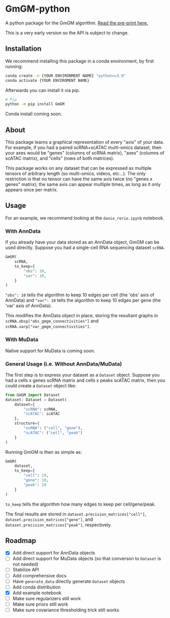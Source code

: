# GmGM-python
A python package for the GmGM algorithm.  [Read the pre-print here.](https://arxiv.org/abs/2211.02920)

This is a very early version so the API is subject to change.

## Installation

We recommend installing this package in a conda environment, by first running:
```bash
conda create -n {YOUR ENVIRONMENT NAME} "python>=3.9"
conda activate {YOUR ENVIROMENT NAME}
```

Afterwards you can install it via pip.

```bash
# Pip
python -m pip install GmGM
```

Conda install coming soon.

## About

This package learns a graphical representation of every "axis" of your data.  For example, if you had a paired scRNA+scATAC multi-omics dataset, then your axes would be "genes" (columns of scRNA matrix), "axes" (columns of scATAC matrix), and "cells" (rows of both matrices).

This package works on any dataset that can be expressed as multiple tensors of arbitrary length (so multi-omics, videos, etc...).  The only restriction is that no tensor can have the same axis twice (no "genes x genes" matrix); the same axis can appear multiple times, as long as it only appears once per matrix.

## Usage

For an example, we recommend looking at the `danio_rerio.ipynb` notebook.

### With AnnData

If you already have your data stored as an AnnData object, GmGM can be used directly.  Suppose you had a single-cell RNA sequencing dataset `scRNA`.

```python
GmGM(
    scRNA,
    to_keep={
        "obs": 10,
        "var": 10,
    }
)
```

`"obs": 10` tells the algorithm to keep 10 edges per cell (the 'obs' axis of AnnData) and `"var": 10` tells the algorithm to keep 10 edges per gene (the 'var' axis of AnnData).

This modifies the AnnData object in place, storing the resultant graphs in `scRNA.obsp["obs_gmgm_connectivities"]` and `scRNA.varp["var_gmgm_connectivities"]`.


### With MuData

Native support for MuData is coming soon.

### General Usage (i.e. Without AnnData/MuData)

The first step is to express your dataset as a `Dataset` object.  Suppose you had a cells x genes scRNA matrix and cells x peaks scATAC matrix, then you could create a `Dataset` object like:

```python
from GmGM import Dataset
dataset: Dataset = Dataset(
    dataset={
        "scRNA": scRNA,
        "scATAC": scATAC
    },
    structure={
        "scRNA": ("cell", "gene"),
        "scATAC": ("cell", "peak")
    }
)
```

Running GmGM is then as simple as:

```python
GmGM(
    dataset,
    to_keep={
        "cell": 10,
        "gene": 10,
        "peak": 10
    }
)
```

`to_keep` tells the algorithm how many edges to keep per cell/gene/peak.

The final results are stored in `dataset.precision_matrices["cell"]`, `dataset.precision_matrices["gene"]`, and `dataset.precision_matrices["peak"]`, respectively.


## Roadmap

- [x] Add direct support for AnnData objects
- [ ] Add direct support for MuData objects (so that converson to `Dataset` is not needed)
- [ ] Stabilize API
- [ ] Add comprehensive docs
- [ ] Have `generate_data` directly generate `Dataset` objects
- [ ] Add conda distribution
- [x] Add example notebook
- [ ] Make sure regularizers still work
- [ ] Make sure priors still work
- [ ] Make sure covariance thresholding trick still works